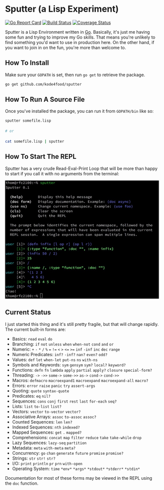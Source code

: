 # Sputter (a Lisp Experiment)
[![Go Report Card](https://goreportcard.com/badge/github.com/kode4food/sputter)](https://goreportcard.com/report/github.com/kode4food/sputter) [![Build Status](https://travis-ci.org/kode4food/sputter.svg?branch=master)](https://travis-ci.org/kode4food/sputter) [![Coverage Status](https://coveralls.io/repos/github/kode4food/sputter/badge.svg?branch=master)](https://coveralls.io/github/kode4food/sputter?branch=master)

Sputter is a Lisp Environment written in [Go](https://golang.org/).
Basically, it's just me having some fun and trying to improve my Go skills.
That means you're unlikely to find something you'd want to use in production
here. On the other hand, if you want to join in on the fun, you're more than
welcome to.

## How To Install
Make sure your `GOPATH` is set, then run `go get` to retrieve the package.

```bash
go get github.com/kode4food/sputter
```

## How To Run A Source File
Once you've installed the package, you can run it from `GOPATH/bin` like so:

```bash
sputter somefile.lisp

# or

cat somefile.lisp | sputter
```

## How To Start The REPL
Sputter has a very crude Read-Eval-Print Loop that will be more than happy
to start if you call it with no arguments from the terminal:

<img src="docs/img/repl.jpeg" />

## Current Status
I just started this thing and it's still pretty fragile, but that will
change rapidly. The current built-in forms are:

  * Basics: `read` `eval` `do`
  * Branching: `if` `not` `unless` `when` `when-not` `cond` `and` `or`
  * Numeric: `+` `-` `*` `/` `%` `=` `!=` `<` `>` `<=` `>=` `inf` `-inf` `inc` `dec` `range`
  * Numeric Predicates: `inf?` `-inf?` `nan?` `even?` `odd?`
  * Values: `def` `let` `when-let` `put-ns` `ns` `with-ns`
  * Symbols and Keywords: `sym` `gensym` `sym?` `local?` `keyword?`
  * Functions: `defn` `fn` `lambda` `apply` `partial` `apply?` `closure` `special-form?`
  * Threading: `->` `->>` `some->` `some->>` `as->` `cond->` `cond->>`
  * Macros: `defmacro` `macroexpand1` `macroexpand` `macroexpand-all` `macro?`
  * Errors: `error` `raise` `panic` `try` `assert-args`
  * Quoting: `quote` `syntax-quote`
  * Predicates: `eq` `nil?`
  * Sequences: `cons` `conj` `first` `rest` `last` `for-each` `seq?`
  * Lists: `list` `to-list` `list?`
  * Vectors: `vector` `to-vector` `vector?`
  * Associative Arrays: `assoc` `to-assoc` `assoc?`
  * Counted Sequences: `len` `len?`
  * Indexed Sequences: `nth` `indexed?`
  * Mapped Sequences: `get` `.` `mapped?`
  * Comprehensions: `concat` `map` `filter` `reduce` `take` `take-while` `drop`
  * Lazy Sequences: `lazy-seq` `partition`
  * Metadata: `meta` `with-meta` `meta?`
  * Concurrency: `go` `chan` `generate` `future` `promise` `promise?`
  * Strings: `str` `str!` `str?`
  * I/O: `print` `println` `pr` `prn` `with-open`
  * Operating System: `time` `*env*` `*args*` `*stdout*` `*stderr*` `*stdin*`

Documentation for most of these forms may be viewed in the REPL using the
`doc` function.
